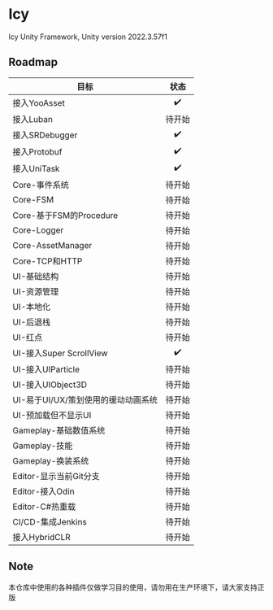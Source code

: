 # Icy
Icy Unity Framework, 
Unity version 2022.3.57f1

## Roadmap
|目标|状态|
|---|:---:|
|接入YooAsset|✔️|
|接入Luban|待开始|
|接入SRDebugger|✔️|
|接入Protobuf|✔️|
|接入UniTask|✔️|
|Core-事件系统|待开始|
|Core-FSM|待开始|
|Core-基于FSM的Procedure|待开始|
|Core-Logger|待开始|
|Core-AssetManager|待开始|
|Core-TCP和HTTP|待开始|
|UI-基础结构|待开始|
|UI-资源管理|待开始|
|UI-本地化|待开始|
|UI-后退栈|待开始|
|UI-红点|待开始|
|UI-接入Super ScrollView|✔️|
|UI-接入UIParticle|待开始|
|UI-接入UIObject3D|待开始|
|UI-易于UI/UX/策划使用的缓动动画系统|待开始|
|UI-预加载但不显示UI|待开始|
|Gameplay-基础数值系统|待开始|
|Gameplay-技能|待开始|
|Gameplay-换装系统|待开始|
|Editor-显示当前Git分支|待开始|
|Editor-接入Odin|待开始|
|Editor-C#热重载|待开始|
|CI/CD-集成Jenkins|待开始|
|接入HybridCLR|待开始|

## Note
本仓库中使用的各种插件仅做学习目的使用，请勿用在生产环境下，请大家支持正版
